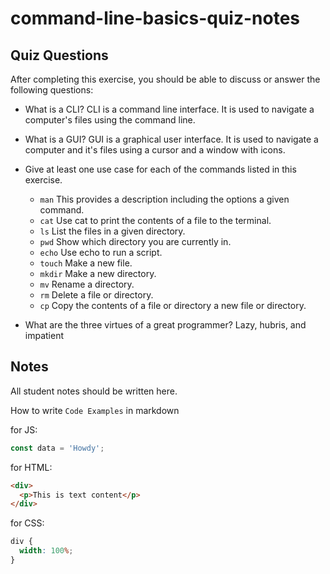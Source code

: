# command-line-basics-quiz-notes

## Quiz Questions

After completing this exercise, you should be able to discuss or answer the following questions:

- What is a CLI?
  CLI is a command line interface. It is used to navigate a computer's files using the command line.

- What is a GUI?
  GUI is a graphical user interface. It is used to navigate a computer and it's files using a cursor and a window with icons.

- Give at least one use case for each of the commands listed in this exercise.

  - `man`
    This provides a description including the options a given command.
  - `cat`
    Use cat to print the contents of a file to the terminal.
  - `ls`
    List the files in a given directory.
  - `pwd`
    Show which directory you are currently in.
  - `echo`
    Use echo to run a script.
  - `touch`
    Make a new file.
  - `mkdir`
    Make a new directory.
  - `mv`
    Rename a directory.
  - `rm`
    Delete a file or directory.
  - `cp`
    Copy the contents of a file or directory a new file or directory.

- What are the three virtues of a great programmer?
  Lazy, hubris, and impatient

## Notes

All student notes should be written here.

How to write `Code Examples` in markdown

for JS:

```javascript
const data = 'Howdy';
```

for HTML:

```html
<div>
  <p>This is text content</p>
</div>
```

for CSS:

```css
div {
  width: 100%;
}
```
